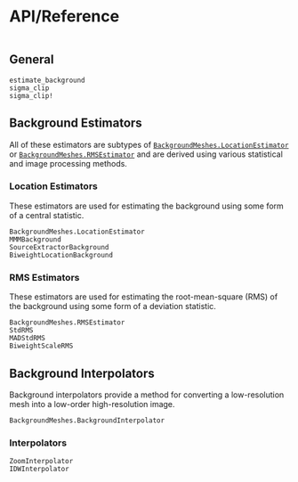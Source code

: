 # API/Reference

```@index
```

## General

```@docs
estimate_background
sigma_clip
sigma_clip!
```


## Background Estimators

All of these estimators are subtypes of [`BackgroundMeshes.LocationEstimator`](@ref) or [`BackgroundMeshes.RMSEstimator`](@ref) and are derived using various statistical and image processing methods.

### Location Estimators

These estimators are used for estimating the background using some form of a central statistic.

```@docs
BackgroundMeshes.LocationEstimator
MMMBackground
SourceExtractorBackground
BiweightLocationBackground
```

### RMS Estimators

These estimators are used for estimating the root-mean-square (RMS) of the background using some form of a deviation statistic.

```@docs
BackgroundMeshes.RMSEstimator
StdRMS
MADStdRMS
BiweightScaleRMS
```

## Background Interpolators

Background interpolators provide a method for converting a low-resolution mesh into a low-order high-resolution image.

```@docs
BackgroundMeshes.BackgroundInterpolator
```

### Interpolators

```@docs
ZoomInterpolator
IDWInterpolator
```
